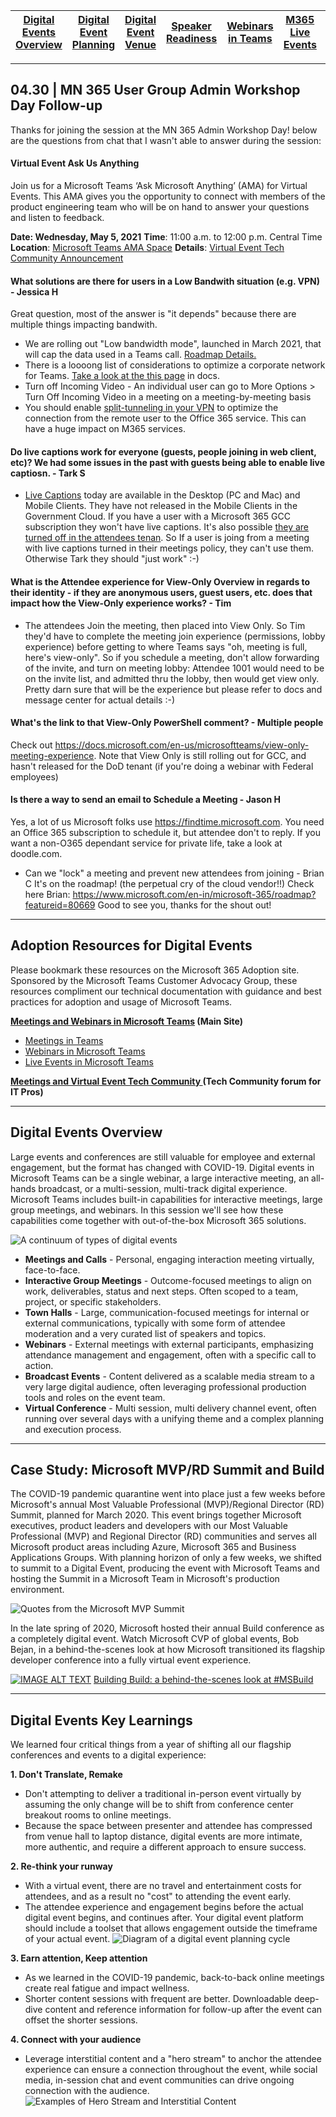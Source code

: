 [Digital Events Overview](https://github.com/NickStillings/digitalevents/) | [Digital Event Planning](https://github.com/NickStillings/digitalevents/wiki/Digital-Event-Planning) | [Digital Event Venue](https://github.com/NickStillings/digitalevents/wiki/Digital-Event-Venue) | [Speaker Readiness](https://github.com/NickStillings/digitalevents/wiki/Speaker-Readiness) | [Webinars in Teams](https://github.com/NickStillings/digitalevents/wiki/Webinars-in-Teams) | [M365 Live Events](https://github.com/NickStillings/digitalevents/wiki/M365-Live-Events) | [Digital Event Toolkit](https://github.com/NickStillings/digitalevents/tree/main/Digital%20Toolkit)
---|---|---|---|---|---|---

***
## 04.30 | MN 365 User Group Admin Workshop Day Follow-up
Thanks for joining the session at the MN 365 Admin Workshop Day! below are the questions from chat that I wasn't able to answer during the session:

#### Virtual Event Ask Us Anything
Join us for a Microsoft Teams ‘Ask Microsoft Anything’ (AMA) for Virtual Events.  This AMA gives you the opportunity to connect with members of the product engineering team who will be on hand to answer your questions and listen to feedback.

**Date: Wednesday, May 5, 2021**
**Time**: 11:00 a.m. to 12:00 p.m. Central Time
**Location**: [Microsoft Teams AMA Space](https://techcommunity.microsoft.com/t5/microsoft-teams-ama/bd-p/MicrosoftTeamsAMA)
**Details**: [Virtual Event Tech Community Announcement](https://techcommunity.microsoft.com/t5/virtual-events-and-webinars/announcing-a-microsoft-teams-ama-for-virtual-evets-in-microsoft/m-p/2295175)

#### What solutions are there for users in a Low Bandwith situation (e.g. VPN) - Jessica H
Great question, most of the answer is "it depends" because there are multiple things impacting bandwith.
- We are rolling out "Low bandwidth mode", launched in March 2021, that will cap the data used in a Teams call. [Roadmap Details.](https://www.microsoft.com/en-us/microsoft-365/roadmap?filters=&searchterms=70786 "Roadmap Details.")
- There is a loooong list of considerations to optimize a corporate network for Teams. [Take a look at the this page](https://docs.microsoft.com/en-us/microsoftteams/prepare-network#bandwidth-requirements "Take a look at the this page") in docs.
- Turn off Incoming Video - An individual user can go to More Options > Turn Off Incoming Video in a meeting on a meeting-by-meeting basis
- You should enable [split-tunneling in your VPN](https://docs.microsoft.com/en-us/microsoft-365/enterprise/microsoft-365-vpn-split-tunnel?view=o365-worldwide "split-tunneling in your VPN") to optimize the connection from the remote user to the Office 365 service. This can have a huge impact on M365 services.

#### Do live captions work for everyone (guests, people joining in web client, etc)? We had some issues in the past with guests being able to enable live captiosn. - Tark S
- [Live Captions](https://support.microsoft.com/en-us/office/use-live-captions-in-a-teams-meeting-4be2d304-f675-4b57-8347-cbd000a21260 "Live Captions") today are available in the Desktop (PC and Mac) and Mobile Clients. They have not released in the Mobile Clients in the Government Cloud. If you have a user with a Microsoft 365 GCC subscription they won't have live captions. It's also possible [they are turned off in the attendees tenan](https://docs.microsoft.com/en-us/powershell/module/skype/set-csteamsmeetingpolicy?view=skype-ps "they are turned off in the attendees tenant"). So If a user is joing from a meeting with live captions turned in their meetings policy, they can't use them. Otherwise Tark they should "just work" :-)

#### What is the Attendee experience for View-Only Overview in regards to their identity - if they are anonymous users, guest users, etc. does that impact how the View-Only experience works? - Tim 
- The attendees Join the meeting, then placed into View Only. So Tim they'd have to complete the meeting join experience (permissions, lobby experience) before getting to where Teams says "oh, meeting is full, here's view-only". So if you schedule a meeting, don't allow forwarding of the invite, and turn on meeting lobby: Attendee 1001 would need to be on the invite list, and admitted thru the lobby, then would get view only.  Pretty darn sure that will be the experience but please refer to docs and message center for actual details :-)

#### What's the link to that View-Only PowerShell comment? - Multiple people
Check out https://docs.microsoft.com/en-us/microsoftteams/view-only-meeting-experience. Note that View Only is still rolling out for GCC, and hasn't released for the DoD tenant (if you're doing a webinar with Federal employees)

#### Is there a way to send an email to Schedule a Meeting - Jason H
Yes, a lot of us Microsoft folks use https://findtime.microsoft.com. You need an Office 365 subscription to schedule it, but attendee don't to reply. If you want a non-O365 dependant service for private life, take a look at doodle.com. 
- Can we "lock" a meeting and prevent new attendees from joining - Brian C
It's on the roadmap! (the perpetual cry of the cloud vendor!!) Check here Brian: https://www.microsoft.com/en-in/microsoft-365/roadmap?featureid=80669 Good to see you, thanks for the shout out!


***

## Adoption Resources for Digital Events
Please bookmark these resources on the Microsoft 365 Adoption site. Sponsored by the Microsoft Teams Customer Advocacy Group, these resources compliment our technical documentation with guidance and best practices for adoption and usage of Microsoft Teams. 

**[Meetings and Webinars in Microsoft Teams](https://adoption.microsoft.com/meetings-and-webinars-in-microsoft-teams/) (Main Site)**
* [Meetings in Teams](https://adoption.microsoft.com/meetings-and-webinars-in-microsoft-teams/meetings/)
* [Webinars in Microsoft Teams](https://adoption.microsoft.com/meetings-and-webinars-in-microsoft-teams/webinars/)
* [Live Events in Microsoft Teams](https://adoption.microsoft.com/virtual-event-guidance/)

**[Meetings and Virtual Event Tech Community ](https://techcommunity.microsoft.com/t5/virtual-events-and-webinars/bd-p/TeamsVirtualEvents) (Tech Community forum for IT Pros)**


***

## Digital Events Overview
Large events and conferences are still valuable for employee and external engagement, but the format has changed with COVID-19. Digital events in Microsoft Teams can be a single webinar, a large interactive meeting, an all-hands broadcast, or a multi-session, multi-track digital experience.  Microsoft Teams includes built-in capabilities for interactive meetings, large group meetings, and webinars. In this session we'll see how these capabilities come together with out-of-the-box Microsoft 365 solutions. 

![A continuum of types of digital events](https://github.com/NickStillings/digitalevents/blob/main/Wiki%20Images/wiki.digitalevents.2.continuum.jpg)

- **Meetings and Calls** - Personal, engaging interaction meeting virtually, face-to-face.
- **Interactive Group Meetings** - Outcome-focused meetings to align on work, deliverables, status and next steps. Often scoped to a team, project, or specific stakeholders.
- **Town Halls** - Large, communication-focused meetings for internal or external communications, typically with some form of attendee moderation and a very curated list of speakers and topics.
- **Webinars** - External meetings with external participants, emphasizing attendance management and engagement, often with a specific call to action.
- **Broadcast Events** - Content delivered as a scalable media stream to a very large digital audience, often leveraging professional production tools and roles on the event team.
- **Virtual Conference** - Multi session, multi delivery channel event, often running over several days with a unifying theme and a complex planning and execution process.



***


## Case Study: Microsoft MVP/RD Summit and Build

The COVID-19 pandemic quarantine went into place just a few weeks before Microsoft&#39;s annual Most Valuable Professional (MVP)/Regional Director (RD) Summit, planned for March 2020. This event brings together Microsoft executives, product leaders and developers with our Most Valuable Professional (MVP) and Regional Director (RD) communities and serves all Microsoft product areas including Azure, Microsoft 365 and Business Applications Groups. With planning horizon of only a few weeks, we shifted to summit to a Digital Event, producing the event with Microsoft Teams and hosting the Summit in a Microsoft Team in Microsoft&#39;s production environment.

![Quotes from the Microsoft MVP Summit](https://github.com/NickStillings/digitalevents/blob/main/Wiki%20Images/wiki.digitalevents.1.mvp.jpg)

In the late spring of 2020, Microsoft hosted their annual Build conference as a completely digital event. Watch Microsoft CVP of global events, Bob Bejan, in a behind-the-scenes look at how Microsoft transitioned its flagship developer conference into a fully virtual event experience.

[![IMAGE ALT TEXT](https://github.com/NickStillings/digitalevents/blob/main/Wiki%20Images/wiki.digitalevents.4.build.jpg)](https://youtu.be/lSTzqk8strk "Video Title")
[Building Build: a behind-the-scenes look at #MSBuild](https://youtu.be/Vsi8ubQeXNIk)


***


## Digital Events Key Learnings

We learned four critical things from a year of shifting all our flagship conferences and events to a digital experience:

**1. Don&#39;t Translate, Remake**
- Don&#39;t attempting to deliver a traditional in-person event virtually by assuming the only change will be to shift from conference center breakout rooms to online meetings.
- Because the space between presenter and attendee has compressed from venue hall to laptop distance, digital events are more intimate, more authentic, and require a different approach to ensure success.

**2. Re-think your runway**
- With a virtual event, there are no travel and entertainment costs for attendees, and as a result no &quot;cost&quot; to attending the event early. 
- The attendee experience and engagement begins before the actual digital event begins, and continues after. Your digital event platform should include a toolset that allows engagement outside the timeframe of your actual event.
![Diagram of a digital event planning cycle](https://github.com/NickStillings/digitalevents/blob/main/Wiki%20Images/wiki.digitalevents.5.runway.jpg)

**3. Earn attention, Keep attention**
- As we learned in the COVID-19 pandemic, back-to-back online meetings create real fatigue and impact wellness. 
- Shorter content sessions with frequent are better. Downloadable deep-dive content and reference information for follow-up after the event can offset the shorter sessions.

**4. Connect with your audience**
- Leverage interstitial content and a &quot;hero stream&quot; to anchor the attendee experience can ensure a connection throughout the event, while social media, in-session chat and event communities can drive ongoing connection with the audience.
![Examples of Hero Stream and Interstitial Content](https://github.com/NickStillings/digitalevents/blob/main/Wiki%20Images/wiki.digitalevents.3.hero.jpg)
